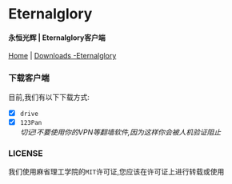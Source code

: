 # Eternalglory
#### 永恒光辉 | Eternalglory客户端<br>
[Home](https://etntl.top) | [Downloads -Eternalglory](https://EtNtL.TOP/Downloads)<br>

### 下载客户端
目前,我们有以下下载方式:<br>
- [X] ``drive``<br>
- [X] ``123Pan``<br>
*切记!不要使用你的VPN等翻墙软件,因为这样你会被人机验证阻止*<br>

### LICENSE
我们使用麻省理工学院的``MIT``许可证,您应该在许可证上进行转载或使用
